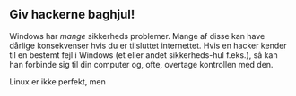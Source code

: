 

<div id="corps">

<h2>Giv hackerne baghjul!</h2>

Windows har <i>mange</i> sikkerheds problemer. Mange af disse kan have dårlige konsekvenser hvis du er tilsluttet internettet. Hvis en hacker kender til en bestemt fejl i Windows (et eller andet sikkerheds-hul f.eks.), så kan han forbinde sig til din computer og, ofte, overtage kontrollen med den.

Linux er ikke perfekt, men

</div>


